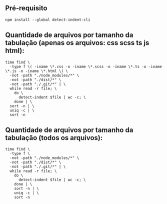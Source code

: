 ## Pré-requisito

```shell
npm install --global detect-indent-cli
```

## Quantidade de arquivos por tamanho da tabulação (apenas os arquivos: css scss ts js html):

```shell
time find \
  -type f \( -iname \*.css -o -iname \*.scss -o -iname \*.ts -o -iname \*.js -o -iname \*.html \) \
  -not -path "./node_modules/*" \
  -not -path "./dist/*" \
  -not -path "./.git/*" | \
  while read -r file; \
    do \
      detect-indent $file | wc -c; \
    done | \
  sort -n | \
  uniq -c | \
  sort -n
```

## Quantidade de arquivos por tamanho da tabulação (todos os arquivos):

```shell
time find \
  -type f \
  -not -path "./node_modules/*" \
  -not -path "./dist/*" \
  -not -path "./.git/*" | \
  while read -r file; \
    do \
      detect-indent $file | wc -c; \
    done | \
    sort -n | \
    uniq -c | \
    sort -n
  ```
